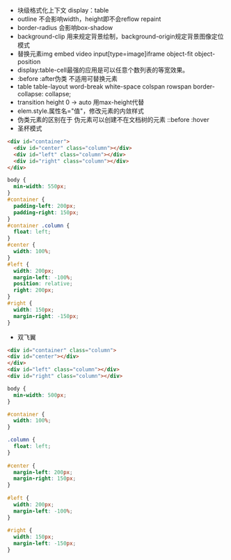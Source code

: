+ 块级格式化上下文 display：table
+ outline 不会影响width，height即不会reflow repaint
+ border-radius 会影响box-shadow
+ background-clip 用来规定背景绘制，background-origin规定背景图像定位模式
+ 替换元素img embed video input[type=image]iframe  object-fit object-position
+ display:table-cell最强的应用是可以任意个数列表的等宽效果。
+ :before :after伪类 不适用可替换元素
+ table table-layout word-break white-space colspan rowspan border-collapse: collapse;
+ transition height 0 -> auto 用max-height代替
+ elem.style.属性名="值"，修改元素的内敛样式
+ 伪类元素的区别在于 伪元素可以创建不在文档树的元素 ::before  :hover
+ 圣杯模式
```html
<div id="container">
  <div id="center" class="column"></div>
  <div id="left" class="column"></div>
  <div id="right" class="column"></div>
</div>
```
```css
body {
  min-width: 550px;
}
#container {
  padding-left: 200px; 
  padding-right: 150px;
}
#container .column {
  float: left;
}
#center {
  width: 100%;
}
#left {
  width: 200px; 
  margin-left: -100%;
  position: relative;
  right: 200px;
}
#right {
  width: 150px; 
  margin-right: -150px; 
}
```
+ 双飞翼
```html
<div id="container" class="column">
<div id="center"></div>
</div>
<div id="left" class="column"></div>
<div id="right" class="column"></div>
```

```css
body {
  min-width: 500px;
}

#container {
  width: 100%;
}

.column {
  float: left;
}
        
#center {
  margin-left: 200px;
  margin-right: 150px;
}
        
#left {
  width: 200px; 
  margin-left: -100%;
}
        
#right {
  width: 150px; 
  margin-left: -150px;
}
```